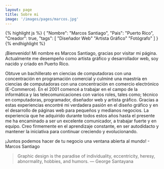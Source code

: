 ```yaml
---
layout: page
title: Sobre mi
image: '/images/pages/marcos.jpg'
---
```


{% highlight js %}
{
  "Nombre": "Marcos Santiago",
  "Pais": "Puerto Rico",
  "Creador": true,
  "tags": [
   "Diseñador Web"
   "Artista Gráfico"
   "Fotógrafo"
  ]
}
{% endhighlight %}

¡Bienvenido! Mi nombre es Marcos Santiago, gracias por visitar mi página. Actualmente me desempeño como artista gráfico y desarrollador web, soy nacido y criado en Puerto Rico. 

Obtuve un bachillerato en ciencias de computadoras con una concentración en programación comercial y culminé una maestría en ciencias de computadoras con una concentración en comercio electrónico (E-Commerce). En el 2001 comencé a trabajar en el campo de la informática y las telecomunicaciones con varios roles, tales como; técnico en computadoras, programador, diseñador web y artista gráfico. Gracias a estas experiencias encontré mi verdadera pasión en el diseño gráfico y en el desarrollo de páginas web para pequeños y medianos negocios. La experiencia que he adquirido durante todos estos años hasta el presente me ha encaminado a ser un excelente comunicador, a trabajar fuerte y en equipo. Creo firmemente en el aprendizaje constante, en ser autodidacto y mantener la iniciativa para continuar creciendo y evolucionando. 

¡Juntos podemos hacer de tu negocio una ventana abierta al mundo! - Marcos Santiago

> Graphic design is the paradise of individuality, eccentricity, heresy, abnormality, hobbies, and humors. — George Santayana